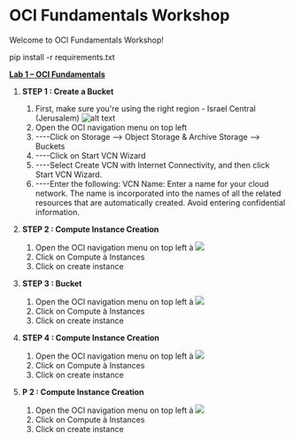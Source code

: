 # OCI Fundamentals Workshop

Welcome to OCI Fundamentals Workshop!


pip install -r requirements.txt 


<ins>**Lab 1 – OCI Fundamentals** </ins>

1. **STEP 1 : Create a Bucket**

   1. First, make sure you're using the right region - Israel Central (Jerusalem)
      ![alt text](http://url/to/img.png)
   2. Open the OCI navigation menu on top left 
   3. ----Click on Storage --> Object Storage & Archive Storage --> Buckets
   4. ----Click on Start VCN Wizard
   5. ----Select Create VCN with Internet Connectivity, and then click Start VCN Wizard.
   6. ----Enter the following:
   VCN Name: Enter a name for your cloud network. The name is incorporated into the names of all the related resources that are automatically created. Avoid entering confidential information.
   
1. **STEP 2 : Compute Instance Creation**

   1. Open the OCI navigation menu on top left  à  ![](Aspose.Words.e57981d3-20a1-4776-aeee-19390757f30c.001.png)
   2. Click on Compute à Instances
   3. Click on create instance

1. **STEP 3 : Bucket**
   1. Open the OCI navigation menu on top left  à  ![](Aspose.Words.e57981d3-20a1-4776-aeee-19390757f30c.001.png)
   2. Click on Compute à Instances
   3. Click on create instance

1. **STEP 4 : Compute Instance Creation**
   1. Open the OCI navigation menu on top left  à  ![](Aspose.Words.e57981d3-20a1-4776-aeee-19390757f30c.001.png)
   2. Click on Compute à Instances
   3. Click on create instance

1. **P 2 : Compute Instance Creation**
   1. Open the OCI navigation menu on top left  à  ![](Aspose.Words.e57981d3-20a1-4776-aeee-19390757f30c.001.png)
   2. Click on Compute à Instances
   3. Click on create instance






